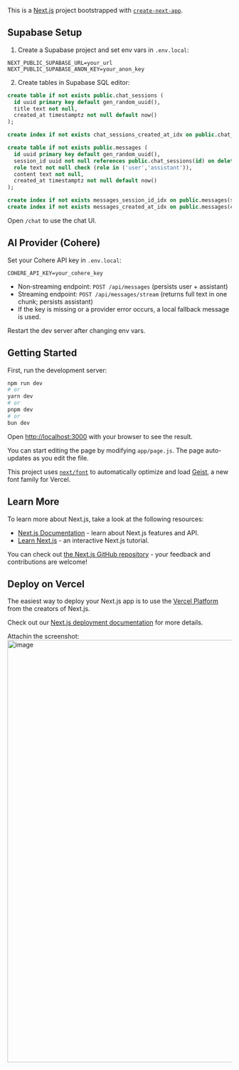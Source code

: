 This is a [Next.js](https://nextjs.org) project bootstrapped with [`create-next-app`](https://github.com/vercel/next.js/tree/canary/packages/create-next-app).

## Supabase Setup

1) Create a Supabase project and set env vars in `.env.local`:

```
NEXT_PUBLIC_SUPABASE_URL=your_url
NEXT_PUBLIC_SUPABASE_ANON_KEY=your_anon_key
```

2) Create tables in Supabase SQL editor:

```sql
create table if not exists public.chat_sessions (
  id uuid primary key default gen_random_uuid(),
  title text not null,
  created_at timestamptz not null default now()
);

create index if not exists chat_sessions_created_at_idx on public.chat_sessions(created_at desc);

create table if not exists public.messages (
  id uuid primary key default gen_random_uuid(),
  session_id uuid not null references public.chat_sessions(id) on delete cascade,
  role text not null check (role in ('user','assistant')),
  content text not null,
  created_at timestamptz not null default now()
);

create index if not exists messages_session_id_idx on public.messages(session_id);
create index if not exists messages_created_at_idx on public.messages(created_at);
```

Open `/chat` to use the chat UI.

## AI Provider (Cohere)

Set your Cohere API key in `.env.local`:

```
COHERE_API_KEY=your_cohere_key
```

- Non‑streaming endpoint: `POST /api/messages` (persists user + assistant)
- Streaming endpoint: `POST /api/messages/stream` (returns full text in one chunk; persists assistant)
- If the key is missing or a provider error occurs, a local fallback message is used.

Restart the dev server after changing env vars.

## Getting Started

First, run the development server:

```bash
npm run dev
# or
yarn dev
# or
pnpm dev
# or
bun dev
```

Open [http://localhost:3000](http://localhost:3000) with your browser to see the result.

You can start editing the page by modifying `app/page.js`. The page auto-updates as you edit the file.

This project uses [`next/font`](https://nextjs.org/docs/app/building-your-application/optimizing/fonts) to automatically optimize and load [Geist](https://vercel.com/font), a new font family for Vercel.

## Learn More

To learn more about Next.js, take a look at the following resources:

- [Next.js Documentation](https://nextjs.org/docs) - learn about Next.js features and API.
- [Learn Next.js](https://nextjs.org/learn) - an interactive Next.js tutorial.

You can check out [the Next.js GitHub repository](https://github.com/vercel/next.js) - your feedback and contributions are welcome!

## Deploy on Vercel

The easiest way to deploy your Next.js app is to use the [Vercel Platform](https://vercel.com/new?utm_medium=default-template&filter=next.js&utm_source=create-next-app&utm_campaign=create-next-app-readme) from the creators of Next.js.

Check out our [Next.js deployment documentation](https://nextjs.org/docs/app/building-your-application/deploying) for more details.

Attachin the screenshot: 
<img width="1449" height="948" alt="image" src="https://github.com/user-attachments/assets/570d8042-10e8-4e60-9fbe-0dbebfc0761a" />